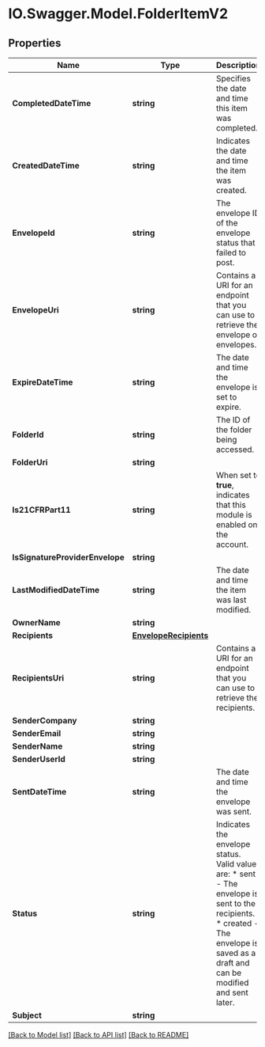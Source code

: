 # IO.Swagger.Model.FolderItemV2
## Properties

Name | Type | Description | Notes
------------ | ------------- | ------------- | -------------
**CompletedDateTime** | **string** | Specifies the date and time this item was completed. | [optional] 
**CreatedDateTime** | **string** | Indicates the date and time the item was created. | [optional] 
**EnvelopeId** | **string** | The envelope ID of the envelope status that failed to post. | [optional] 
**EnvelopeUri** | **string** | Contains a URI for an endpoint that you can use to retrieve the envelope or envelopes. | [optional] 
**ExpireDateTime** | **string** | The date and time the envelope is set to expire. | [optional] 
**FolderId** | **string** | The ID of the folder being accessed. | [optional] 
**FolderUri** | **string** |  | [optional] 
**Is21CFRPart11** | **string** | When set to **true**, indicates that this module is enabled on the account. | [optional] 
**IsSignatureProviderEnvelope** | **string** |  | [optional] 
**LastModifiedDateTime** | **string** | The date and time the item was last modified. | [optional] 
**OwnerName** | **string** |  | [optional] 
**Recipients** | [**EnvelopeRecipients**](EnvelopeRecipients.md) |  | [optional] 
**RecipientsUri** | **string** | Contains a URI for an endpoint that you can use to retrieve the recipients. | [optional] 
**SenderCompany** | **string** |  | [optional] 
**SenderEmail** | **string** |  | [optional] 
**SenderName** | **string** |  | [optional] 
**SenderUserId** | **string** |  | [optional] 
**SentDateTime** | **string** | The date and time the envelope was sent. | [optional] 
**Status** | **string** | Indicates the envelope status. Valid values are:  * sent - The envelope is sent to the recipients.  * created - The envelope is saved as a draft and can be modified and sent later. | [optional] 
**Subject** | **string** |  | [optional] 

[[Back to Model list]](../README.md#documentation-for-models) [[Back to API list]](../README.md#documentation-for-api-endpoints) [[Back to README]](../README.md)

